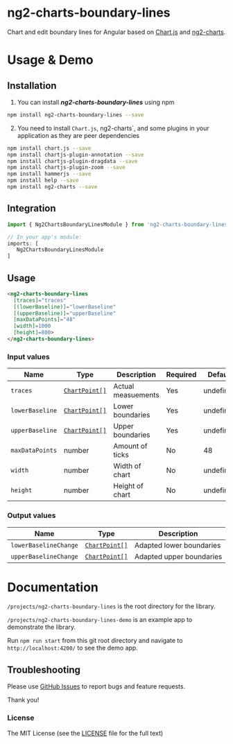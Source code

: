 # ng2-charts-boundary-lines

Chart and edit boundary lines for Angular based on 
[Chart.js](https://github.com/chartjs/Chart.js) 
and 
[ng2-charts](https://github.com/valor-software/ng2-charts).

# Usage & Demo

## Installation

1. You can install ***ng2-charts-boundary-lines*** using npm

  ```bash
  npm install ng2-charts-boundary-lines --save
  ```

2. You need to install `Chart.js`, ng2-charts`, and some plugins in your application as they are peer dependencies

  ```bash
  npm install chart.js --save
  npm install chartjs-plugin-annotation --save
  npm install chartjs-plugin-dragdata --save
  npm install chartjs-plugin-zoom --save
  npm install hammerjs --save
  npm install help --save
  npm install ng2-charts --save
  ```

## Integration
```typescript
import { Ng2ChartsBoundaryLinesModule } from 'ng2-charts-boundary-lines';

// In your app's module:
imports: [
   Ng2ChartsBoundaryLinesModule
]
```

## Usage
```html
<ng2-charts-boundary-lines
  [traces]="traces"              
  [(lowerBaseline)]="lowerBaseline"
  [(upperBaseline)]="upperBaseline"
  [maxDataPoints]="48"           
  [width]=1000                   
  [height]=800>                  
</ng2-charts-boundary-lines>
```

### Input values

| Name            | Type                                                         | Description        | Required | Default   |
| --------------- | ------------------------------------------------------------ | ------------------ | -------- | --------- |
| `traces`        | [`ChartPoint[]`](https://github.com/DefinitelyTyped/DefinitelyTyped/blob/master/types/chart.js/index.d.ts#L252) | Actual measuements | Yes      | undefined |
| `lowerBaseline` | [`ChartPoint[]`](https://github.com/DefinitelyTyped/DefinitelyTyped/blob/master/types/chart.js/index.d.ts#L252) | Lower boundaries   | Yes      | undefined |
| `upperBaseline` | [`ChartPoint[]`](https://github.com/DefinitelyTyped/DefinitelyTyped/blob/master/types/chart.js/index.d.ts#L252) | Upper boundaries   | Yes      | undefined |
| `maxDataPoints` | number                                                       | Amount of ticks    | No       | 48        |
| `width`         | number                                                       | Width of chart     | No       | undefined |
| `height`        | number                                                       | Height of chart    | No       | undefined |

### Output values

| Name                  | Type                                                         | Description      |
| --------------------- | ------------------------------------------------------------ | ---------------- |
| `lowerBaselineChange` | [`ChartPoint[]`](https://github.com/DefinitelyTyped/DefinitelyTyped/blob/master/types/chart.js/index.d.ts#L252) | Adapted lower boundaries |
| `upperBaselineChange` | [`ChartPoint[]`](https://github.com/DefinitelyTyped/DefinitelyTyped/blob/master/types/chart.js/index.d.ts#L252) | Adapted upper boundaries |

# Documentation

`/projects/ng2-charts-boundary-lines` is the root directory for the library.

`/projects/ng2-charts-boundary-lines-demo` is an example app to demonstrate the library. 

Run `npm run start` from this git root directory and navigate to `http://localhost:4200/` to see the demo app.


## Troubleshooting

Please use [GitHub Issues](https://github.com/johanneskross/ng2-charts-boundary-lines/issues) to report bugs and feature requests.

Thank you!

### License

The MIT License (see the [LICENSE](https://github.com/johanneskross/ng2-charts-boundary-lines/blob/master/LICENSE) file for the full text)
